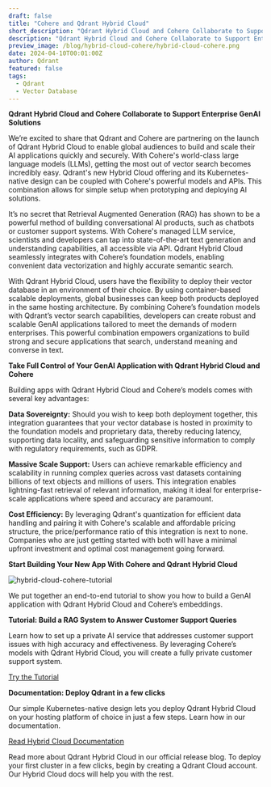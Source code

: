 ```yaml
---
draft: false
title: "Cohere and Qdrant Hybrid Cloud"
short_description: "Qdrant Hybrid Cloud and Cohere Collaborate to Support Enterprise GenAI Solutions." 
description: "Qdrant Hybrid Cloud and Cohere Collaborate to Support Enterprise GenAI Solutions."
preview_image: /blog/hybrid-cloud-cohere/hybrid-cloud-cohere.png
date: 2024-04-10T00:01:00Z
author: Qdrant
featured: false
tags:
  - Qdrant
  - Vector Database
---
```


**Qdrant Hybrid Cloud and Cohere Collaborate to Support Enterprise GenAI Solutions**

We’re excited to share that Qdrant and Cohere are partnering on the launch of Qdrant Hybrid Cloud to enable global audiences to build and scale their AI applications quickly and securely. With Cohere's world-class large language models (LLMs), getting the most out of vector search becomes incredibly easy. Qdrant's new Hybrid Cloud offering and its Kubernetes-native design can be coupled with Cohere's powerful models and APIs. This combination allows for simple setup when prototyping and deploying AI solutions.

It’s no secret that Retrieval Augmented Generation (RAG) has shown to be a powerful method of building conversational AI products, such as chatbots or customer support systems. With Cohere's managed LLM service, scientists and developers can tap into state-of-the-art text generation and understanding capabilities, all accessible via API. Qdrant Hybrid Cloud seamlessly integrates with Cohere’s foundation models, enabling convenient data vectorization and highly accurate semantic search.

With Qdrant Hybrid Cloud, users have the flexibility to deploy their vector database in an environment of their choice. By using container-based scalable deployments, global businesses can keep both products deployed in the same hosting architecture. By combining Cohere’s foundation models with Qdrant’s vector search capabilities, developers can create robust and scalable GenAI applications tailored to meet the demands of modern enterprises. This powerful combination empowers organizations to build strong and secure applications that search, understand meaning and converse in text.

**Take Full Control of Your GenAI Application with Qdrant Hybrid Cloud and Cohere**

Building apps with Qdrant Hybrid Cloud and Cohere’s models comes with several key advantages:

**Data Sovereignty:** Should you wish to keep both deployment together, this integration guarantees that your vector database is hosted in proximity to the foundation models and proprietary data, thereby reducing latency, supporting data locality, and safeguarding sensitive information to comply with regulatory requirements, such as GDPR.

**Massive Scale Support:** Users can achieve remarkable efficiency and scalability in running complex queries across vast datasets containing billions of text objects and millions of users. This integration enables lightning-fast retrieval of relevant information, making it ideal for enterprise-scale applications where speed and accuracy are paramount.

**Cost Efficiency:** By leveraging Qdrant's quantization for efficient data handling and pairing it with Cohere's scalable and affordable pricing structure, the price/performance ratio of this integration is next to none. Companies who are just getting started with both will have a minimal upfront investment and optimal cost management going forward.

**Start Building Your New App With Cohere and Qdrant Hybrid Cloud**

![hybrid-cloud-cohere-tutorial](/blog/hybrid-cloud-cohere/hybrid-cloud-cohere-tutorial.png)

We put together an end-to-end tutorial to show you how to build a GenAI application with Qdrant Hybrid Cloud and Cohere’s embeddings.

**Tutorial: Build a RAG System to Answer Customer Support Queries**

Learn how to set up a private AI service that addresses customer support issues with high accuracy and effectiveness. By leveraging Cohere’s models with Qdrant Hybrid Cloud, you will create a fully private customer support system.

[Try the Tutorial](/documentation/tutorials/hybrid-cloud/)

**Documentation: Deploy Qdrant in a few clicks**

Our simple Kubernetes-native design lets you deploy Qdrant Hybrid Cloud on your hosting platform of choice in just a few steps. Learn how in our documentation.

[Read Hybrid Cloud Documentation](/documentation/hybrid-cloud/)

Read more about Qdrant Hybrid Cloud in our official release blog. To deploy your first cluster in a few clicks, begin by creating a Qdrant Cloud account. Our Hybrid Cloud docs will help you with the rest.